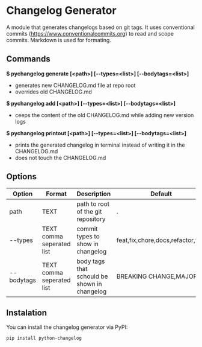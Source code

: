 # Changelog Generator

A module that generates changelogs based on git tags.
It uses conventional commits (https://www.conventionalcommits.org) to read and scope commits.
Markdown is used for formating.

## Commands

**$ pychangelog generate [\<path>] [--types=\<list>] [--bodytags=\<list>]**
* generates new CHANGELOG.md file at repo root
* overrides old CHANGELOG.md

**$ pychangelog add [\<path>] [--types=\<list>] [--bodytags=\<list>]**
* ceeps the content of the old CHANGELOG.md while adding new version logs

**$ pychangelog printout [\<path>] [--types=\<list>] [--bodytags=\<list>]**
* prints the generated changelog in terminal instead of writing it in the CHANGELOG.md
* does not touch the CHANGELOG.md

## Options

Option | Format | Description | Default
--- | --- | --- | ---
path | TEXT | path to root of the git repository | .
--types | TEXT comma seperated list | commit types to show in changelog | feat,fix,chore,docs,refactor,test
--bodytags | TEXT comma seperated list | body tags that schould be shown in changelog | BREAKING CHANGE,MAJOR

## Instalation

You can install the changelog generator via PyPI:

`pip install python-changelog`
